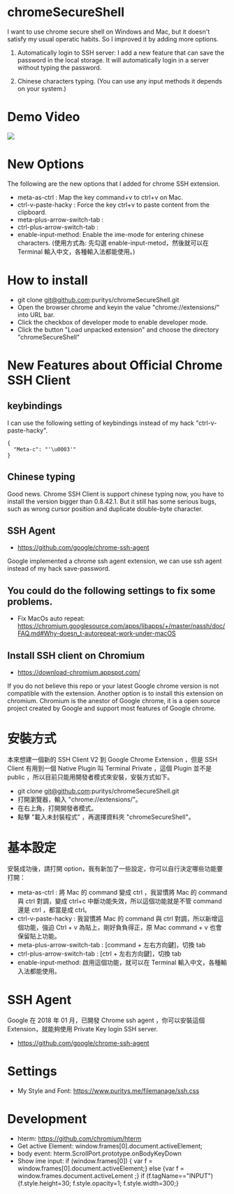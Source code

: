 # chromeSecureShell

I want to use chrome secure shell on Windows and Mac, but it doesn't satisfy my usual operatic habits.
So I improved it by adding more options.

1. Automatically login to SSH server: I add a new feature that can save the password in the local storage. It will automatically login in a server without typing the password.

2. Chinese characters typing. (You can use any input methods it depends on your system.)


# Demo Video
<a href="http://www.youtube.com/watch?v=6wygEEF8mDc" target="_blank">
  <img src="http://img.youtube.com/vi/6wygEEF8mDc/2.jpg">
</a>


# New Options

The following are the new options that I added for chrome SSH extension.

* meta-as-ctrl : Map the key command+v to ctrl+v on Mac.
* ctrl-v-paste-hacky : Force the key ctrl+v to paste content from the clipboard.
* meta-plus-arrow-switch-tab :
* ctrl-plus-arrow-switch-tab :
* enable-input-method: Enable the ime-mode for entering chinese characters. (使用方式為: 先勾選 enable-input-metod，然後就可以在 Terminal 輸入中文，各種輸入法都能使用。)

# How to install

* git clone git@github.com:puritys/chromeSecureShell.git
* Open the browser chrome and keyin the value "chrome://extensions/" into URL bar.
* Click the checkbox of developer mode to enable developer mode.
* Click the button "Load unpacked extension" and choose the directory "chromeSecureShell"


# New Features about Official Chrome SSH Client

## keybindings

I can use the following setting of keybindings instead of my hack "ctrl-v-paste-hacky".
```
{
  "Meta-c": "'\u0003'"
}
```

## Chinese typing

Good news. Chrome SSH Client is support chinese typing now, you have to install the version bigger than 0.8.42.1. But it still has some serious bugs, such as wrong cursor position and duplicate double-byte character.

## SSH Agent
* https://github.com/google/chrome-ssh-agent

Google implemented a chrome ssh agent extension, we can use ssh agent instead of my hack save-password.

## You could do the following settings to fix some problems.

- Fix MacOs auto repeat: https://chromium.googlesource.com/apps/libapps/+/master/nassh/doc/FAQ.md#Why-doesn_t-autorepeat-work-under-macOS

## Install SSH client on Chromium
* https://download-chromium.appspot.com/

If you do not believe this repo or your latest Google chrome version is not compatible with the extension. Another option is to install this extension on chromium. Chromium is the anestor of Google chrome, it is a open source project created by Google and support most features of Google chrome. 

# 安裝方式

本來想建一個新的  SSH Client V2 到 Google Chrome Extension ，但是 SSH Client 有用到一個 Native Plugin 叫 Terminal Private ，這個 Plugin 並不是 public ，所以目前只能用開發者模式來安裝，安裝方式如下。

* git clone git@github.com:puritys/chromeSecureShell.git
* 打開瀏覽器，輸入 "chrome://extensions/"。
* 在右上角，打開開發者模式。
* 點擊 "載入未封裝程式" ，再選擇資料夾 "chromeSecureShell"。

# 基本設定

安裝成功後，請打開 option，我有新加了一些設定，你可以自行決定哪些功能要打開：

* meta-as-ctrl : 將 Mac 的 command 變成 ctrl ，我習慣將 Mac 的 command 與 ctrl 對調，變成 ctrl+c 中斷功能失效，所以這個功能就是不管 command 還是 ctrl ，都當是成 ctrl。
* ctrl-v-paste-hacky : 我習慣將 Mac 的 command 與 ctrl 對調，所以新增這個功能，強迫 Ctrl + v 為貼上，剛好負負得正，原 Mac command + v 也會保留貼上功能。
* meta-plus-arrow-switch-tab : [command + 左右方向鍵]，切換 tab
* ctrl-plus-arrow-switch-tab : [ctrl + 左右方向鍵]，切換 tab
* enable-input-method: 啟用這個功能，就可以在 Terminal 輸入中文，各種輸入法都能使用。


# SSH Agent

Google 在 2018 年 01 月，已開發 Chrome ssh agent ，你可以安裝這個 Extension，就能夠使用 Private Key login SSH server.
* https://github.com/google/chrome-ssh-agent


# Settings

- My Style and Font: https://www.puritys.me/filemanage/ssh.css

# Development
- hterm: https://github.com/chromium/hterm
- Get active Element: window.frames[0].document.activeElement;
- body event: hterm.ScrollPort.prototype.onBodyKeyDown
- Show ime input: if (window.frames[0]) { var f = window.frames[0].document.activeElement;} else {var f = window.frames.document.activeLement ;} if (f.tagName=="INPUT") {f.style.height=30; f.style.opacity=1; f.style.width=300;}

